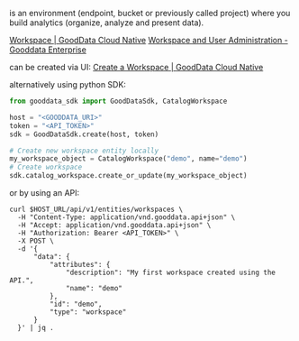 is an environment (endpoint, bucket or previously called project) where you build analytics (organize, analyze and present data).

[Workspace | GoodData Cloud Native](https://www.gooddata.com/developers/cloud-native/doc/cloud/manage-deployment/concepts/workspace/)
[Workspace and User Administration - Gooddata Enterprise](https://help.gooddata.com/doc/enterprise/en/workspace-and-user-administration)


can be created via UI:
[Create a Workspace | GoodData Cloud Native](https://www.gooddata.com/developers/cloud-native/doc/cloud/getting-started/create-workspace/)

alternatively using python SDK:
```python
from gooddata_sdk import GoodDataSdk, CatalogWorkspace

host = "<GOODDATA_URI>"
token = "<API_TOKEN>"
sdk = GoodDataSdk.create(host, token)

# Create new workspace entity locally
my_workspace_object = CatalogWorkspace("demo", name="demo")
# Create workspace
sdk.catalog_workspace.create_or_update(my_workspace_object)
```

or by using an API:
```shell
curl $HOST_URL/api/v1/entities/workspaces \
  -H "Content-Type: application/vnd.gooddata.api+json" \
  -H "Accept: application/vnd.gooddata.api+json" \
  -H "Authorization: Bearer <API_TOKEN>" \
  -X POST \
  -d '{
      "data": {
          "attributes": {
              "description": "My first workspace created using the API.",
              "name": "demo"
          },
          "id": "demo",
          "type": "workspace"
      }
  }' | jq .
```